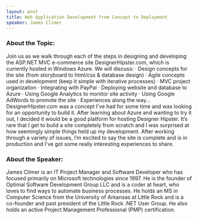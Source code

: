```yaml
---
layout: post
title: Web Application Development from Concept to Deployment
speaker: James Climer
---
```


### About the Topic: 
Join us as we walk through each of the steps in designing and developing the ASP.NET MVC e-commerce site DesignerHipster.com, which is currently hosted in Windows Azure. We will discuss: · Design concepts for the site (from storyboard to html/css & database design) · Agile concepts used in development (keep it simple with iterative processes) · MVC project organization · Integrating with PayPal · Deploying website and database to Azure · Using Google Analytics to monitor site activity · Using Google AdWords to promote the site · Experiences along the way… DesignerHipster.com was a concept I've had for some time and was looking for an opportunity to build it. After learning about Azure and wanting to try it out, I decided it would be a good platform for hosting Designer Hipster. It’s rare that I get to build a site completely from scratch and I was surprised at how seemingly simple things held up my development. After working through a variety of issues, I’m excited to say the site is complete and is in production and I've got some really interesting experiences to share.

### About the Speaker:
James Climer is an IT Project Manager and Software Developer who has focused primarily on Microsoft technologies since 1997. He is the founder of Optimal Software Development Group LLC and is a coder at heart, who loves to find ways to automate business processes. He holds an MS in Computer Science from the University of Arkansas at Little Rock and is a co-founder and past president of the Little Rock .NET User Group. He also holds an active Project Management Professional (PMP) certification.